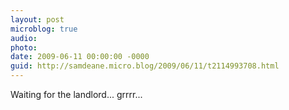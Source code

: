 ```yaml
---
layout: post
microblog: true
audio: 
photo: 
date: 2009-06-11 00:00:00 -0000
guid: http://samdeane.micro.blog/2009/06/11/t2114993708.html
---
```

Waiting for the landlord... grrrr...
